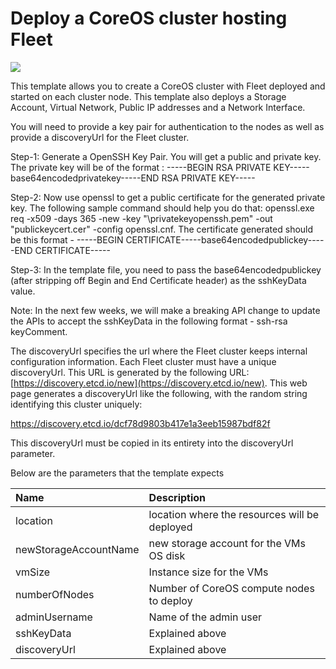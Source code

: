 # Deploy a CoreOS cluster hosting Fleet

<a href="https://portal.azure.com/#create/Microsoft.Template/uri/https%3A%2F%2Fraw.githubusercontent.com%2FAzure%2Fazure-quickstart-templates%2Fmaster%2Fcoreos-with-fleet-multivm%2Fazuredeploy.json" target="_blank">
    <img src="http://azuredeploy.net/deploybutton.png"/>
</a>

This template allows you to create a CoreOS cluster with Fleet deployed and started on each cluster node. This template also deploys a Storage Account, Virtual Network, Public IP addresses and a Network Interface.

You will need to provide a key pair for authentication to the nodes as well as provide a discoveryUrl for the Fleet cluster.

Step-1: Generate a OpenSSH Key Pair. You will get a public and private key. The private key will be of the format : -----BEGIN RSA PRIVATE KEY-----base64encodedprivatekey-----END RSA PRIVATE KEY-----

Step-2: Now use openssl to get a public certificate for the generated private key. The following sample command should help you do that: openssl.exe req -x509 -days 365 -new -key "<Path>\privatekeyopenssh.pem" -out "publickeycert.cer" -config openssl.cnf. The certificate generated should be this format - -----BEGIN CERTIFICATE-----base64encodedpublickey-----END CERTIFICATE-----

Step-3: In the template file, you need to pass the base64encodedpublickey (after stripping off Begin and End Certificate header) as the sshKeyData value.

Note: In the next few weeks, we will make a breaking API change to update the APIs to accept the sshKeyData in the following format - ssh-rsa <publickey> keyComment.

The discoveryUrl specifies the url where the Fleet cluster keeps internal configuration information. Each Fleet cluster must have a unique discoveryUrl. This URL is generated by the following URL: [https://discovery.etcd.io/new](https://discovery.etcd.io/new). This web page generates a discoveryUrl like the following, with the random string identifying this cluster uniquely:

https://discovery.etcd.io/dcf78d9803b417e1a3eeb15987bdf82f

This discoveryUrl must be copied in its entirety into the discoveryUrl parameter.

Below are the parameters that the template expects

| Name   | Description    |
|:--- |:---|
| location | location where the resources will be deployed |
| newStorageAccountName | new storage account for the VMs OS disk |
| vmSize | Instance size for the VMs |
| numberOfNodes | Number of CoreOS compute nodes to deploy |
| adminUsername | Name of the admin user |
| sshKeyData | Explained above |
| discoveryUrl | Explained above |

